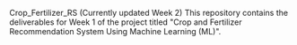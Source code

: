 Crop_Fertilizer_RS  (Currently updated Week 2)
This repository contains the deliverables for Week 1 of the project titled "Crop and Fertilizer Recommendation System Using Machine Learning (ML)".
